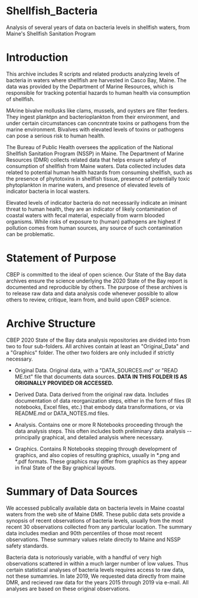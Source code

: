 # Shellfish_Bacteria

Analysis of several years of data on bacteria levels in shellfish waters, from
Maine's Shellfish Sanitation Program

# Introduction
This archive includes R scripts and related products analyzing levels of
bacteria in waters where shellfish are harvested in Casco Bay, Maine.  The data
was provided  by the Department of Marine Resources, which is responsible for
tracking potential hazards to human health via consumption of shellfish.

MArine bivalve mollusks like clams, mussels, and oysters are filter feeders.
They ingest planktpn and bacterioplankton from their environment, and under
certain circumstances can concnntrate toxins or pathogens from the marine
environment.  Bivalves with elevated levels of toxins or pathogens can pose a
serious risk to human health.

The Bureau of Public Health oversees the application of the National Shellfish
Sanitation Program (NSSP) in Maine. The Department of Marine Resources (DMR)
collects related data that helps ensure safety of consumption of shellfish from
Maine waters.  Data collected includes data related to potential human health
hazards from consuming shellfish, such as the presence of phytotoxins in
shellfish tissue, presence of potentially toxic phytoplankton in marine waters,
and presence of elevated levels of indicator bacteria in local wasters.

Elevated levels of indicator bacteria do not necessarily indicate an iminant
threat to human health, they are an indicator of likely contamination of coastal
waters with fecal material, especially from warm blooded organisms. While risks
of exposure to (human) pathogens are highest if pollution comes from human
sources, any source of such contamination can be problematic.

# Statement of Purpose
CBEP is committed to the ideal of open science.  Our State of the Bay data
archives ensure the science underlying the 2020 State of the Bay report is
documented and reproducible by others. The purpose of these archives is to
release raw data and data analysis code whenever possible to allow others to
review, critique, learn from, and build upon CBEP science.

# Archive Structure
CBEP 2020 State of the Bay data analysis repositories are divided into from two
to four sub-folders.  All archives contain at least an "Original_Data" and a
"Graphics" folder.  The other two folders are only included if strictly
necessary.

- Original Data.  Original data, with a "DATA_SOURCES.md" or "READ ME.txt" 
file that documents data sources.
**DATA IN THIS FOLDER IS AS ORIGINALLY PROVIDED OR ACCESSED.** 

- Derived Data.  Data derived from the original raw data.  Includes
documentation of data reorganization steps, either in the form of files (R
notebooks, Excel files, etc.) that embody data transformations, or via README.md
or DATA_NOTES.md files.

- Analysis.  Contains one or more R Notebooks proceeding through the data
analysis steps. This often includes both preliminary data analysis --
principally graphical, and detailed analysis where necessary.

- Graphics.  Contains R Notebooks stepping through development of graphics, and
also copies of resulting graphics, usually in \*.png and \*.pdf formats.  These
graphics may differ from graphics as they appear in final State of the Bay
graphical layouts.

# Summary of Data Sources
We accessed publically available data on bacteria levels in Maine coastal waters
from the web site of Maine DMR.  These public data sets provide a synopsis of
recent observations of bacteria levels, usually from the most recent 30
observations collected from any particular location.  The summary data includes
median and 90th percentiles of those most recent observations.  These summary
values relate directly to Maine and NSSP safety standards.

Bacteria data is notoriously variable, with a handful of very high observations
scattered in within a much larger number of low values.  Thus certain
statistical analyses of bacteria levels requires access to raw data, not these
sumamries.  In late 2019, We requested data directly from maine DMR, and
recieved raw data  for the years 2015 through 2019 via e-mail.  All analyses are
based on these original observations.